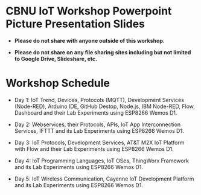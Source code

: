 # CBNU IoT Workshop Powerpoint Picture Presentation Slides

- **Please do not share with anyone outside of this workshop.**

- **Please do not share on any file sharing sites including but not limited to Google Drive, Slideshare, etc.**

# Workshop Schedule

- Day 1: IoT Trend, Devices, Protocols (MQTT), Development Services (Node-RED), Arduino IDE, GitHub Destop, Node.js, IBM Node-RED, Flow, Dashboard and their Lab Experiments using ESP8266 Wemos D1.

- Day 2: Webservices, their Protocols, APIs, IoT App Interconnection Services, IFTTT and its Lab Experiments using ESP8266 Wemos D1.

- Day 3: IoT Protocols, Development Services, AT&T M2X IoT Platform with Flow and their Lab Experiments using ESP8266 Wemos D1.

- Day 4: IoT Programming Languages, IoT OSes, ThingWorx Framework and its Lab Experiments using ESP8266 Wemos D1.

- Day 5: IoT Wireless Communication, Cayenne IoT Development Platform and its Lab Experiments using ESP8266 Wemos D1.
